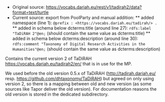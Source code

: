 * Original source: https://vocabs.dariah.eu/rest/v1/tadirah2/data?format=text/turtle
* Current source: export from PoolParty and manual addition:
** added namespace (line 1): `@prefix : <https://vocabs.dariah.eu/tadirah/> .`
** added in schema below dcterms:title (around line 27): `rdfs:label "TaDiRAH 2"@en;` (should contain the same value as dcterms:title)
** added in schema below dcterms:description (around line 30): `rdfs:comment "Taxonomy of Digital Research Activities in the Humanities"@en;` (should contain the same value as dcterms:description)

Contains the current version 2 of TaDiRAH https://vocabs.dariah.eu/tadirah2/en/ that is in use for the MP.

We used before the old version 0.5.x of TaDiRAH (http://tadirah.dariah.eu/ resp. https://github.com/dhtaxonomy/TaDiRAH) but agreed on only using version 2, so there is a mapping between old and new version (as some sources like Tapor deliver the old version). For documentation reasons the old version is stored in the dedicated subdirectory.
